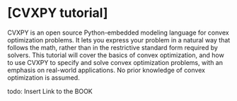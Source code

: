 # [CVXPY tutorial]

CVXPY is an open source Python-embedded modeling language for convex optimization problems. 
It lets you express your problem in a natural way that follows the math, 
rather than in the restrictive standard form required by solvers. 
This tutorial will cover the basics of convex optimization, 
and how to use CVXPY to specify and solve convex optimization problems, 
with an emphasis on real-world applications. 
No prior knowledge of convex optimization is assumed.

todo: Insert Link to the BOOK



